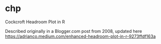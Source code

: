 # chp
 Cockcroft Headroom Plot in R

Described originally in a Blogger.com post from 2008,
updated here https://adrianco.medium.com/enhanced-headroom-plot-in-r-9273ffdf163a
